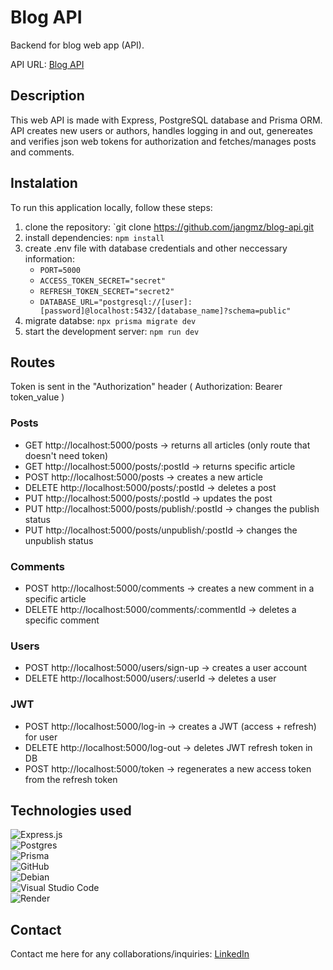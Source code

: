# Blog API
Backend for blog web app (API).

API URL: [Blog API](https://blog-api-koa8.onrender.com)

## Description
This web API is made with Express, PostgreSQL database and Prisma ORM. API creates new users or authors, handles logging in and out, genereates and verifies json web tokens for authorization and fetches/manages posts and comments. 

## Instalation
To run this application locally, follow these steps:
1. clone the repository: `git clone https://github.com/jangmz/blog-api.git
2. install dependencies: `npm install`
3. create .env file with database credentials and other neccessary information: 
    - `PORT=5000`
    - `ACCESS_TOKEN_SECRET="secret"`
    - `REFRESH_TOKEN_SECRET="secret2"`
    - `DATABASE_URL="postgresql://[user]:[password]@localhost:5432/[database_name]?schema=public"`
4. migrate databse: `npx prisma migrate dev`
5. start the development server: `npm run dev`

## Routes
Token is sent in the "Authorization" header ( Authorization: Bearer token_value )

### Posts
- GET http://localhost:5000/posts -> returns all articles (only route that doesn't need token)
- GET http://localhost:5000/posts/:postId -> returns specific article
- POST http://localhost:5000/posts -> creates a new article
- DELETE http://localhost:5000/posts/:postId -> deletes a post
- PUT http://localhost:5000/posts/:postId -> updates the post
- PUT http://localhost:5000/posts/publish/:postId -> changes the publish status
- PUT http://localhost:5000/posts/unpublish/:postId -> changes the unpublish status

### Comments
- POST http://localhost:5000/comments -> creates a new comment in a specific article
- DELETE http://localhost:5000/comments/:commentId -> deletes a specific comment

### Users
- POST http://localhost:5000/users/sign-up -> creates a user account
- DELETE http://localhost:5000/users/:userId -> deletes a user

### JWT
- POST http://localhost:5000/log-in -> creates a JWT (access + refresh) for user
- DELETE http://localhost:5000/log-out -> deletes JWT refresh token in DB
- POST http://localhost:5000/token -> regenerates a new access token from the refresh token


## Technologies used
![Express.js](https://img.shields.io/badge/express.js-%23404d59.svg?style=for-the-badge&logo=express&logoColor=%2361DAFB)\
![Postgres](https://img.shields.io/badge/postgres-%23316192.svg?style=for-the-badge&logo=postgresql&logoColor=white)\
![Prisma](https://img.shields.io/badge/Prisma-3982CE?style=for-the-badge&logo=Prisma&logoColor=white)\
![GitHub](https://img.shields.io/badge/github-%23121011.svg?style=for-the-badge&logo=github&logoColor=white)\
![Debian](https://img.shields.io/badge/Debian-D70A53?style=for-the-badge&logo=debian&logoColor=white)\
![Visual Studio Code](https://img.shields.io/badge/Visual%20Studio%20Code-0078d7.svg?style=for-the-badge&logo=visual-studio-code&logoColor=white)\
![Render](https://img.shields.io/badge/Render-%46E3B7.svg?style=for-the-badge&logo=render&logoColor=white)

## Contact
Contact me here for any collaborations/inquiries: [LinkedIn](https://si.linkedin.com/in/jan-jankovi%C4%8D-03429b247)
